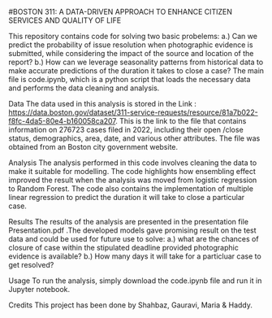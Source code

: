 #BOSTON 311: A DATA-DRIVEN APPROACH TO ENHANCE CITIZEN SERVICES AND QUALITY OF LIFE

This repository contains code for solving two basic probelems:
a.) Can we predict the probability of issue resolution when photographic evidence is submitted, while considering the impact of the source and location of the report?
b.) How can we leverage seasonality patterns from historical data to make accurate predictions of the duration it takes to close a case?
The main file is code.ipynb, which is a python script that loads the necessary data and performs the data cleaning and analysis.

Data
The data used in this analysis is stored in the Link : https://data.boston.gov/dataset/311-service-requests/resource/81a7b022-f8fc-4da5-80e4-b160058ca207. This is the link to the file that contains information on 276723 cases filed in 2022, including their open /close status, demographics, area, date, and various other attributes. The file was obtained from an Boston city government website.

Analysis
The analysis performed in this code involves cleaning the data to make it suitable for modelling. The code highlights how ensembling effect 
improved the result when the analysis was moved from logistic regression to Random Forest.
The code also contains the implementation of multiple linear regression to predict the duration it will take to close a particular case.

Results
The results of the analysis are presented in the presentation file Presentation.pdf .The developed models gave promising result on the test data and could be used for future use to solve:
a.) what are the chances of closure of case within the stipulated deadline provided photographic evidence is available?
b.) How many days it will take for a particluar case to get resolved?

Usage
To run the analysis, simply download the code.ipynb file and run it in Jupyter notebook. 

Credits
This project has been done by Shahbaz, Gauravi, Maria & Haddy. 
